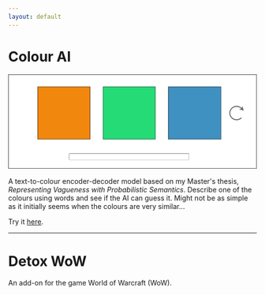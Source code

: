 ```yaml
---
layout: default
---
```


# Colour AI

[![Colour AI](/assets/img/ColourAIScreenshot.png)](https://ruce.github.io/colour-ai/)

A text-to-colour encoder-decoder model based on my Master's thesis, _Representing Vagueness with Probabilistic Semantics_. Describe one of the colours using words and see if the AI can guess it. Might not be as simple as it initially seems when the colours are very similar...

Try it [here](https://ruce.github.io/colour-ai/).

* * *

# Detox WoW

An add-on for the game World of Warcraft (WoW).